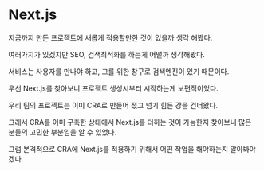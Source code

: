 # **Next.js**

지금까지 만든 프로젝트에 새롭게 적용할만한 것이 있을까 생각 해봤다.

여러가지가 있겠지만 SEO, 검색최적화를 하는게 어떨까 생각해봤다.

서비스는 사용자를 만나야 하고, 그를 위한 창구로 검색엔진이 있기 때문이다.

우선 Next.js를 찾아보니 프로젝트 생성시부터 시작하는게 보편적이었다.

우리 팀의 프로젝트는 이미 CRA로 만들어 졌고 넘기 힘든 강을 건너왔다.

그래서 CRA를 이미 구축한 상태에서 Next.js를 더하는 것이 가능한지 찾아보니 많은 분들의 고민한 부분임을 알 수 있었다.

그럼 본격적으로 CRA에 Next.js를 적용하기 위해서 어떤 작업을 해야하는지 알아봐야 겠다.
